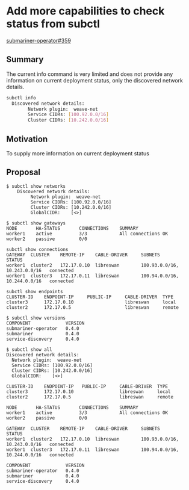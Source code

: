 # Add more capabilities to check status from subctl

[submariner-operator#359](https://github.com/submariner-io/submariner-operator/issues/359)

## Summary

The current info command is very limited and does not provide any information on current deployment status, only the discovered network details.

```bash
subctl info  
  Discovered network details:
        Network plugin:  weave-net
        Service CIDRs: [100.92.0.0/16]
        Cluster CIDRs: [10.242.0.0/16]
```

## Motivation

To supply more information on current deployment status

## Proposal

```console
$ subctl show networks
    Discovered network details:
         Network plugin:  weave-net
         Service CIDRs: [100.92.0.0/16]
         Cluster CIDRs: [10.242.0.0/16]
         GlobalCIDR:    [<>]
```

```console
$ subctl show gateways
NODE       HA-STATUS       CONNECTIONS    SUMMARY
worker1    active          3/3            All connections OK
worker2    passive         0/0
```

```console
subctl show connections
GATEWAY  CLUSTER    REMOTE-IP    CABLE-DRIVER     SUBNETS                         STATUS
worker1  cluster2   172.17.0.10  libreswan        100.93.0.0/16,  10.243.0.0/16   connected
worker1  cluster3   172.17.0.11  libreswan        100.94.0.0/16,  10.244.0.0/16   connected
```

```console
subctl show endpoints
CLUSTER-ID    ENDPOINT-IP     PUBLIC-IP     CABLE-DRIVER  TYPE
cluster3      172.17.0.10                   libreswan     local
cluster2      172.17.0.5                    libreswan     remote
```

```console
$ subctl show versions
COMPONENT             VERSION
submariner-operator   0.4.0
submariner            0.4.0
service-discovery     0.4.0
```

```console
$ subctl show all
Discovered network details:
  Network plugin:  weave-net
  Service CIDRs: [100.92.0.0/16]
  Cluster CIDRs: [10.242.0.0/16]
  GlobalCIDR:    [<>]

CLUSTER-ID    ENDPOINT-IP   PUBLIC-IP     CABLE-DRIVER  TYPE
cluster3      172.17.0.10                 libreswan     local
cluster2      172.17.0.5                  libreswan     remote

NODE       HA-STATUS       CONNECTIONS    SUMMARY  
worker1    active          3/3            All connections OK
worker2    passive         0/0

GATEWAY  CLUSTER    REMOTE-IP    CABLE-DRIVER     SUBNETS                         STATUS
worker1  cluster2   172.17.0.10  libreswan        100.93.0.0/16,  10.243.0.0/16   connected
worker1  cluster3   172.17.0.11  libreswan        100.94.0.0/16,  10.244.0.0/16   connected

COMPONENT             VERSION
submariner-operator   0.4.0
submariner            0.4.0
service-discovery     0.4.0
```
